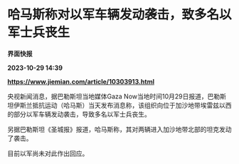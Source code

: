 # 哈马斯称对以军车辆发动袭击，致多名以军士兵丧生
**界面快报**

**2023-10-29 14:39**

**https://www.jiemian.com/article/10303913.html**

央视新闻消息，据巴勒斯坦当地媒体Gaza Now当地时间10月29日报道，巴勒斯坦伊斯兰抵抗运动（哈马斯）当天发布消息称，该组织向位于加沙地带埃雷兹以西的部分以军车辆发动袭击，导致多名以军士兵丧生。

另据巴勒斯坦《圣城报》报道，哈马斯称，其对两辆进入加沙地带北部的坦克发动了袭击。

目前以军尚未对此作出回应。